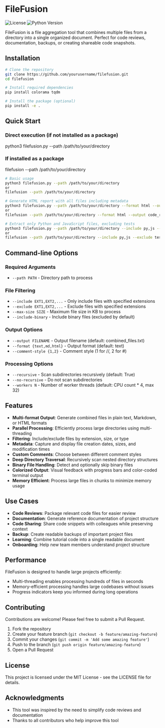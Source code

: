 # FileFusion

![License](https://img.shields.io/badge/license-MIT-blue.svg)
![Python Version](https://img.shields.io/badge/python-3.6%2B-brightgreen)

FileFusion is a file aggregation tool that combines multiple files from a directory into a single organized document. Perfect for code reviews, documentation, backups, or creating shareable code snapshots.

## Installation

```bash
# Clone the repository
git clone https://github.com/yourusername/filefusion.git
cd filefusion

# Install required dependencies
pip install colorama tqdm

# Install the package (optional)
pip install -e .
```

## Quick Start

### Direct execution (if not installed as a package)
python3 filefusion.py --path /path/to/your/directory

### If installed as a package
filefusion --path /path/to/your/directory

```bash
# Basic usage
python3 filefusion.py --path /path/to/your/directory
or
filefusion --path /path/to/your/directory

# Generate HTML report with all files including metadata
python3 filefusion.py --path /path/to/your/directory --format html --output code_report.html
or
filefusion --path /path/to/your/directory --format html --output code_report.html

# Extract only Python and JavaScript files, excluding tests
python3 filefusion.py --path /path/to/your/directory --include py,js --exclude test_
or
filefusion --path /path/to/your/directory --include py,js --exclude test_
```

## Command-line Options

### Required Arguments

- `--path PATH` - Directory path to process

### File Filtering

- `--include EXT1,EXT2,...` - Only include files with specified extensions
- `--exclude EXT1,EXT2,...` - Exclude files with specified extensions
- `--max-size SIZE` - Maximum file size in KB to process
- `--include-binary` - Include binary files (excluded by default)

### Output Options

- `--output FILENAME` - Output filename (default: combined_files.txt)
- `--format {text,md,html}` - Output format (default: text)
- `--comment-style {1,2}` - Comment style (1 for //, 2 for #)

### Processing Options

- `--recursive` - Scan subdirectories recursively (default: True)
- `--no-recursive` - Do not scan subdirectories
- `--workers N` - Number of worker threads (default: CPU count \* 4, max 32)

## Features

- **Multi-format Output**: Generate combined files in plain text, Markdown, or HTML formats
- **Parallel Processing**: Efficiently process large directories using multi-threading
- **Filtering**: Include/exclude files by extension, size, or type
- **Metadata**: Capture and display file creation dates, sizes, and modification times
- **Custom Comments**: Choose between different comment styles
- **Deep Directory Traversal**: Recursively scan nested directory structures
- **Binary File Handling**: Detect and optionally skip binary files
- **Colorized Output**: Visual feedback with progress bars and color-coded terminal output
- **Memory Efficient**: Process large files in chunks to minimize memory usage

## Use Cases

- **Code Reviews**: Package relevant code files for easier review
- **Documentation**: Generate reference documentation of project structure
- **Code Sharing**: Share code snippets with colleagues while preserving context
- **Backup**: Create readable backups of important project files
- **Learning**: Combine tutorial code into a single readable document
- **Onboarding**: Help new team members understand project structure

## Performance

FileFusion is designed to handle large projects efficiently:

- Multi-threading enables processing hundreds of files in seconds
- Memory-efficient processing handles large codebases without issues
- Progress indicators keep you informed during long operations

## Contributing

Contributions are welcome! Please feel free to submit a Pull Request.

1. Fork the repository
2. Create your feature branch (`git checkout -b feature/amazing-feature`)
3. Commit your changes (`git commit -m 'Add some amazing feature'`)
4. Push to the branch (`git push origin feature/amazing-feature`)
5. Open a Pull Request

## License

This project is licensed under the MIT License - see the LICENSE file for details.

## Acknowledgments

- This tool was inspired by the need to simplify code reviews and documentation
- Thanks to all contributors who help improve this tool
